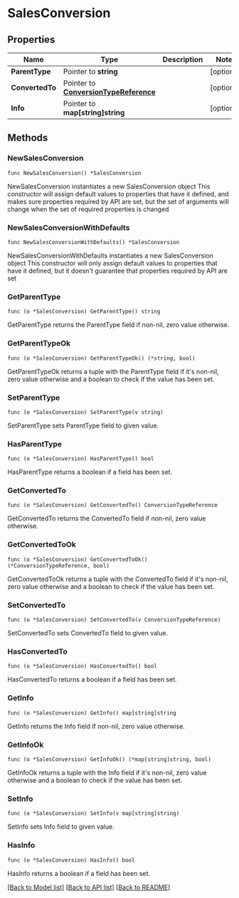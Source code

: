 # SalesConversion

## Properties

Name | Type | Description | Notes
------------ | ------------- | ------------- | -------------
**ParentType** | Pointer to **string** |  | [optional] 
**ConvertedTo** | Pointer to [**ConversionTypeReference**](ConversionTypeReference.md) |  | [optional] 
**Info** | Pointer to **map[string]string** |  | [optional] 

## Methods

### NewSalesConversion

`func NewSalesConversion() *SalesConversion`

NewSalesConversion instantiates a new SalesConversion object
This constructor will assign default values to properties that have it defined,
and makes sure properties required by API are set, but the set of arguments
will change when the set of required properties is changed

### NewSalesConversionWithDefaults

`func NewSalesConversionWithDefaults() *SalesConversion`

NewSalesConversionWithDefaults instantiates a new SalesConversion object
This constructor will only assign default values to properties that have it defined,
but it doesn't guarantee that properties required by API are set

### GetParentType

`func (o *SalesConversion) GetParentType() string`

GetParentType returns the ParentType field if non-nil, zero value otherwise.

### GetParentTypeOk

`func (o *SalesConversion) GetParentTypeOk() (*string, bool)`

GetParentTypeOk returns a tuple with the ParentType field if it's non-nil, zero value otherwise
and a boolean to check if the value has been set.

### SetParentType

`func (o *SalesConversion) SetParentType(v string)`

SetParentType sets ParentType field to given value.

### HasParentType

`func (o *SalesConversion) HasParentType() bool`

HasParentType returns a boolean if a field has been set.

### GetConvertedTo

`func (o *SalesConversion) GetConvertedTo() ConversionTypeReference`

GetConvertedTo returns the ConvertedTo field if non-nil, zero value otherwise.

### GetConvertedToOk

`func (o *SalesConversion) GetConvertedToOk() (*ConversionTypeReference, bool)`

GetConvertedToOk returns a tuple with the ConvertedTo field if it's non-nil, zero value otherwise
and a boolean to check if the value has been set.

### SetConvertedTo

`func (o *SalesConversion) SetConvertedTo(v ConversionTypeReference)`

SetConvertedTo sets ConvertedTo field to given value.

### HasConvertedTo

`func (o *SalesConversion) HasConvertedTo() bool`

HasConvertedTo returns a boolean if a field has been set.

### GetInfo

`func (o *SalesConversion) GetInfo() map[string]string`

GetInfo returns the Info field if non-nil, zero value otherwise.

### GetInfoOk

`func (o *SalesConversion) GetInfoOk() (*map[string]string, bool)`

GetInfoOk returns a tuple with the Info field if it's non-nil, zero value otherwise
and a boolean to check if the value has been set.

### SetInfo

`func (o *SalesConversion) SetInfo(v map[string]string)`

SetInfo sets Info field to given value.

### HasInfo

`func (o *SalesConversion) HasInfo() bool`

HasInfo returns a boolean if a field has been set.


[[Back to Model list]](../README.md#documentation-for-models) [[Back to API list]](../README.md#documentation-for-api-endpoints) [[Back to README]](../README.md)


